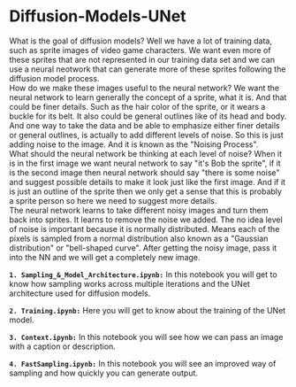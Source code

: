 # Diffusion-Models-UNet
What is the goal of diffusion models? Well we have a lot of training data, such as sprite images of video game characters. We want even more of these sprites that are not represented in our training data set and we can use a neural neotwork that can generate more of these sprites following the diffusion model process.<br>
How do we make these images useful to the neural network? We want the neural network to learn generally the concept of a sprite, what it is. And that could be finer details. Such as the hair color of the sprite, or it wears a buckle for its belt. It also could be general outlines like of its head and body. And one way to take the data and be able to emphasize either finer details or general outlines, is actually to add different levels of noise. So this is just adding noise to the image. And it is known as the "Noising Process".<br>
What should the neural network be thinking at each level of noise? When it is in the first image we want neural network to say "it's Bob the sprite", if it is the second image then neural network should say "there is some noise" and suggest possible details to make it look just like the first image. And if it is just an outline of the sprite then we only get a sense that this is probably a sprite person so here we need to suggest more details.<br>
The neural network learns to take different noisy images and turn them back into sprites. It learns to remove the noise we added. The no idea level of noise is important because it is normally distributed. Means each of the pixels is sampled from a normal distribution also known as a "Gaussian distribution" or "bell-shaped curve". After getting the noisy image, pass it into the NN and we will get a completely new image.

**`1. Sampling_&_Model_Architecture.ipynb:`** In this notebook you will get to know how sampling works across multiple iterations and the UNet architecture used for diffusion models.

**`2. Training.ipynb:`** Here you will get to know about the training of the UNet model.

**`3. Context.ipynb:`** In this notebook you will see how we can pass an image with a caption or description.

**`4. FastSampling.ipynb:`** In this notebook you will see an improved way of sampling and how quickly you can generate output.

